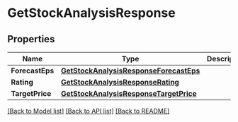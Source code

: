 # GetStockAnalysisResponse

## Properties

Name | Type | Description | Notes
------------ | ------------- | ------------- | -------------
**ForecastEps** | [**GetStockAnalysisResponseForecastEps**](GetStockAnalysisResponse_forecastEps.md) |  | [optional] 
**Rating** | [**GetStockAnalysisResponseRating**](GetStockAnalysisResponse_rating.md) |  | [optional] 
**TargetPrice** | [**GetStockAnalysisResponseTargetPrice**](GetStockAnalysisResponse_targetPrice.md) |  | [optional] 

[[Back to Model list]](../README.md#documentation-for-models) [[Back to API list]](../README.md#documentation-for-api-endpoints) [[Back to README]](../README.md)


